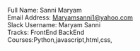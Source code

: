 Full Name: Sanni Maryam <br> Email Address: Maryamsanni1@yahoo.com <br>
Slack Username: Maryam Sanni <br> Tracks: FrontEnd BackEnd <br>
Courses:Python,javascript,html,css,
